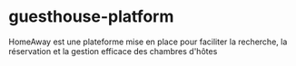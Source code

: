 # guesthouse-platform
HomeAway est une plateforme mise en place pour faciliter la recherche, la réservation et la gestion efficace des chambres d'hôtes
